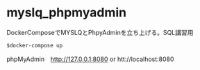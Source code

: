 # myslq_phpmyadmin
DockerComposeでMYSLQとPhpyAdminを立ち上げる。SQL講習用

```
$docker-compose up
```

phpMyAdmin　http://127.0.0.1:8080 or htt://localhost:8080
